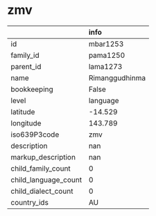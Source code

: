 # zmv
|                      | info           |
|:---------------------|:---------------|
| id                   | mbar1253       |
| family_id            | pama1250       |
| parent_id            | lama1273       |
| name                 | Rimanggudhinma |
| bookkeeping          | False          |
| level                | language       |
| latitude             | -14.529        |
| longitude            | 143.789        |
| iso639P3code         | zmv            |
| description          | nan            |
| markup_description   | nan            |
| child_family_count   | 0              |
| child_language_count | 0              |
| child_dialect_count  | 0              |
| country_ids          | AU             |